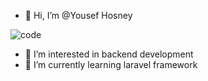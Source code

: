 - 👋 Hi, I’m @Yousef Hosney

![code](https://github.com/user-attachments/assets/e9812a7b-d3df-4079-a114-716394a0f82e)

- 👀 I’m interested in backend development
- 🌱 I’m currently learning laravel framework



<!---
YousefMH/YousefMH is a ✨ special ✨ repository because its `README.md` (this file) appears on your GitHub profile.
You can click the Preview link to take a look at your changes.
--->
